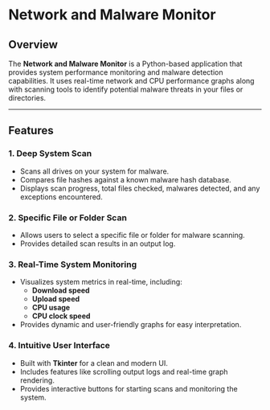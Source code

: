 # Network and Malware Monitor

## Overview
The **Network and Malware Monitor** is a Python-based application that provides system performance monitoring and malware detection capabilities. It uses real-time network and CPU performance graphs along with scanning tools to identify potential malware threats in your files or directories.

---

## Features
### 1. Deep System Scan
- Scans all drives on your system for malware.
- Compares file hashes against a known malware hash database.
- Displays scan progress, total files checked, malwares detected, and any exceptions encountered.

### 2. Specific File or Folder Scan
- Allows users to select a specific file or folder for malware scanning.
- Provides detailed scan results in an output log.

### 3. Real-Time System Monitoring
- Visualizes system metrics in real-time, including:
  - **Download speed**
  - **Upload speed**
  - **CPU usage**
  - **CPU clock speed**
- Provides dynamic and user-friendly graphs for easy interpretation.

### 4. Intuitive User Interface
- Built with **Tkinter** for a clean and modern UI.
- Includes features like scrolling output logs and real-time graph rendering.
- Provides interactive buttons for starting scans and monitoring the system.

